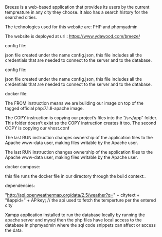 Breeze is a web-based application that provides its users by the current tempreature in any city they choose. It also has a search history for the searched cities.

The technologies used for this website are: PHP and phpmyadmin

The website is deployed at url : https://www.ydawood.com/breeze/



config file:

json file created under the name config.json, this file includes all the credentials that are needed to connect to the server and to the database.


config file:

json file created under the name config.json,
this file includes all the credentials that are needed to connect to the server and to the database.



docker file:

The FROM instruction means we are building our image on top of the tagged official php:7.1.8-apache image.

The COPY instruction is copying our project’s files into the “/srv/app” folder. This folder doesn’t exist so the COPY instruction creates it too. The second COPY is copying our vhost.conf

The last RUN instruction changes ownership of the application files to the Apache www-data user, making files writable by the Apache user.


The last RUN instruction changes ownership of the application files to the Apache www-data user, making files writable by the Apache user.




docker compose:

this file runs the docker file in our directory through the build context:.

dependencies:


"http://api.openweathermap.org/data/2.5/weather?q=" + citytext + "&appid=" + APIkey; // the api used to fetch the temperture per the entered city

Xampp application installed to run the database locally by running the apache server and mysql
then the php files have local access to the database in phpmyadmin where the sql code snippets can affect or access the data.
